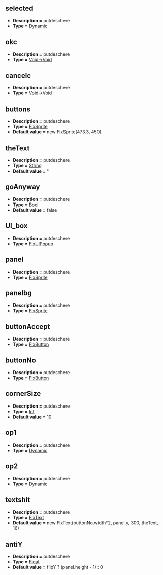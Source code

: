 ## selected
* **Description =** putdeschere
* **Type =** [Dynamic](https://api.haxeflixel.com/Dynamic.html)

## okc
* **Description =** putdeschere
* **Type =** [Void->Void](https://api.haxeflixel.com/Void.html)

## cancelc
* **Description =** putdeschere
* **Type =** [Void->Void](https://api.haxeflixel.com/Void.html)

## buttons
* **Description =** putdeschere
* **Type =** [FlxSprite](https://api.haxeflixel.com/FlxSprite.html)
* **Default value =** new FlxSprite(473.3, 450)

## theText
* **Description =** putdeschere
* **Type =** [String](https://api.haxeflixel.com/String.html)
* **Default value =** ''

## goAnyway
* **Description =** putdeschere
* **Type =** [Bool](https://api.haxeflixel.com/Bool.html)
* **Default value =** false

## UI_box
* **Description =** putdeschere
* **Type =** [FlxUIPopup](https://api.haxeflixel.com/flixel/addons/ui/FlxUIPopup.html)

## panel
* **Description =** putdeschere
* **Type =** [FlxSprite](https://api.haxeflixel.com/FlxSprite.html)

## panelbg
* **Description =** putdeschere
* **Type =** [FlxSprite](https://api.haxeflixel.com/FlxSprite.html)

## buttonAccept
* **Description =** putdeschere
* **Type =** [FlxButton](https://api.haxeflixel.com/flixel/ui/FlxButton.html)

## buttonNo
* **Description =** putdeschere
* **Type =** [FlxButton](https://api.haxeflixel.com/flixel/ui/FlxButton.html)

## cornerSize
* **Description =** putdeschere
* **Type =** [Int](https://api.haxeflixel.com/Int.html)
* **Default value =** 10

## op1
* **Description =** putdeschere
* **Type =** [Dynamic](https://api.haxeflixel.com/Dynamic.html)

## op2
* **Description =** putdeschere
* **Type =** [Dynamic](https://api.haxeflixel.com/Dynamic.html)

## textshit
* **Description =** putdeschere
* **Type =** [FlxText](https://api.haxeflixel.com/flixel/text/FlxText.html)
* **Default value =** new FlxText(buttonNo.width*2, panel.y, 300, theText, 16)

## antiY
* **Description =** putdeschere
* **Type =** [Float](https://api.haxeflixel.com/Float.html)
* **Default value =** flipY ? (panel.height - 1) : 0

